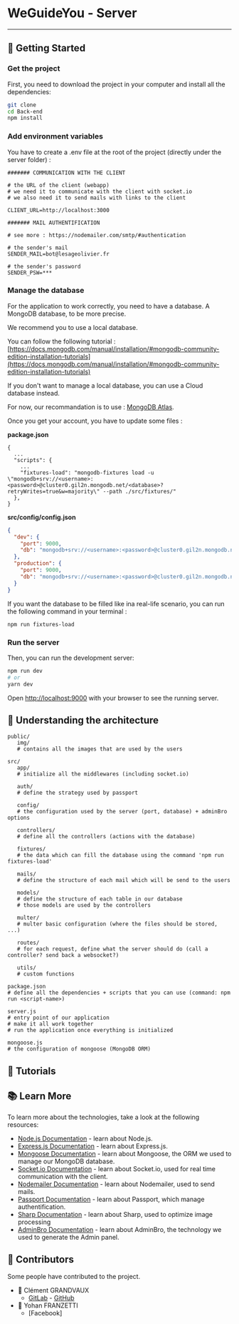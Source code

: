 # WeGuideYou - Server

---

## 🤗 Getting Started

### Get the project

First, you need to download the project in your computer and install all the dependencies:

```bash
git clone 
cd Back-end
npm install
```

### Add environment variables

You have to create a .env file at the root of the project (directly under the server folder) :

```dotenv
####### COMMUNICATION WITH THE CLIENT

# the URL of the client (webapp)
# we need it to communicate with the client with socket.io
# we also need it to send mails with links to the client

CLIENT_URL=http://localhost:3000

####### MAIL AUTHENTIFICATION

# see more : https://nodemailer.com/smtp/#authentication

# the sender's mail
SENDER_MAIL=bot@lesageolivier.fr

# the sender's password
SENDER_PSW=***

```

### Manage the database

For the application to work correctly, you need to have a database.
A MongoDB database, to be more precise.

We recommend you to use a local database.

You can follow the following tutorial :
[https://docs.mongodb.com/manual/installation/#mongodb-community-edition-installation-tutorials](https://docs.mongodb.com/manual/installation/#mongodb-community-edition-installation-tutorials)

If you don't want to manage a local database, you can use a Cloud database instead.

For now, our recommandation is to use : [MongoDB Atlas](https://www.mongodb.com/).

Once you get your account, you have to update some files :

**package.json**

```
{
  ...
  "scripts": {
    ...
    "fixtures-load": "mongodb-fixtures load -u \"mongodb+srv://<username>:<password>@cluster0.gil2n.mongodb.net/<database>?retryWrites=true&w=majority\" --path ./src/fixtures/"
  },
}
```

**src/config/config.json**

```json
{
  "dev": {
    "port": 9000,
    "db": "mongodb+srv://<username>:<password>@cluster0.gil2n.mongodb.net/<database>?retryWrites=true&w=majority"
  },
  "production": {
    "port": 9000,
    "db": "mongodb+srv://<username>:<password>@cluster0.gil2n.mongodb.net/<database>?retryWrites=true&w=majority"
  }
}
```

If you want the database to be filled like ina real-life scenario, you can run the following command in your terminal :

```
npm run fixtures-load
```

### Run the server

Then, you can run the development server:

```bash
npm run dev
# or
yarn dev
```

Open [http://localhost:9000](http://localhost:9000) with your browser to see the running server.

## 🤔 Understanding the architecture

```
public/
   img/
   # contains all the images that are used by the users

src/
   app/
   # initialize all the middlewares (including socket.io)
   
   auth/
   # define the strategy used by passport
   
   config/
   # the configuration used by the server (port, database) + adminBro options
   
   controllers/
   # define all the controllers (actions with the database)
   
   fixtures/
   # the data which can fill the database using the command 'npm run fixtures-load'
   
   mails/
   # define the structure of each mail which will be send to the users
   
   models/
   # define the structure of each table in our database
   # those models are used by the controllers
   
   multer/
   # multer basic configuration (where the files should be stored, ...)
   
   routes/
   # for each request, define what the server should do (call a controller? send back a websocket?)
   
   utils/
   # custom functions
   
package.json
# define all the dependencies + scripts that you can use (command: npm run <script-name>)
   
server.js
# entry point of our application
# make it all work together
# run the application once everything is initialized
   
mongoose.js
# the configuration of mongoose (MongoDB ORM)
```

## 📖 Tutorials


## 📚 Learn More

To learn more about the technologies, take a look at the following resources:

- [Node.js Documentation](https://nodejs.org/api/all.html) - learn about Node.js.
- [Express.js Documentation](https://expressjs.com) - learn about Express.js.
- [Mongoose Documentation](https://mongoosejs.com/docs/guide.html) - learn about Mongoose, the ORM we used to manage our MongoDB database.
- [Socket.io Documentation](https://socket.io/) - learn about Socket.io, used for real time communication with the client.
- [Nodemailer Documentation](https://nodemailer.com/about/) - learn about Nodemailer, used to send mails.
- [Passport Documentation](http://www.passportjs.org/) - learn about Passport, which manage authentification.
- [Sharp Documentation](https://sharp.pixelplumbing.com/) - learn about Sharp, used to optimize image processing
- [AdminBro Documentation](https://adminbro.com/) - learn about AdminBro, the technology we used to generate the Admin panel.


## 📝 Contributors

Some people have contributed to the project.

* 🧑 Clément GRANDVAUX
  - [GitLab](https://gitlab.com/) - [GitHub](https://github.com/)
* 🧑 Yohan FRANZETTI
  - [Facebook]

